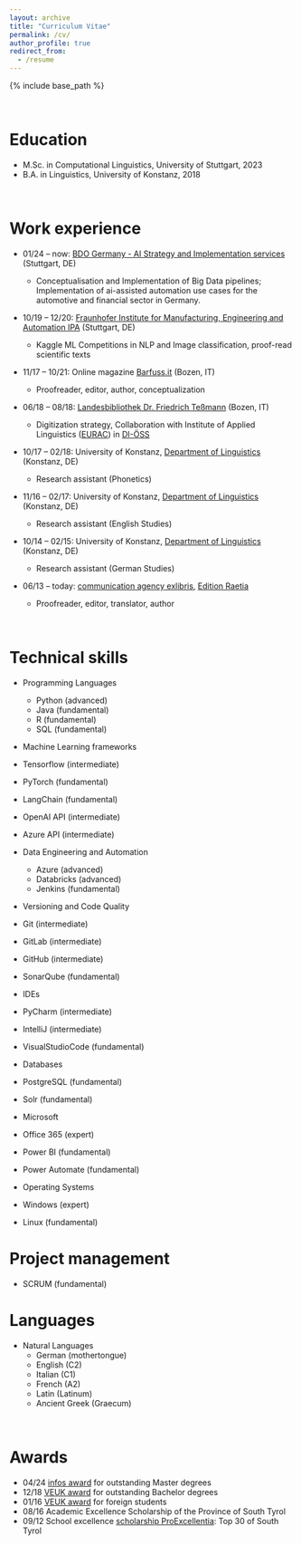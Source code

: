 ```yaml
---
layout: archive
title: "Curriculum Vitae"
permalink: /cv/
author_profile: true
redirect_from:
  - /resume
---
```


{% include base_path %}

&nbsp;


Education
======
* M.Sc. in Computational Linguistics, University of Stuttgart, 2023
* B.A. in Linguistics, University of Konstanz, 2018

&nbsp;

Work experience
======

* 01/24 – now: [BDO Germany - AI Strategy and Implementation services](https://www.bdo.de/de-de/services/advisory/management-advisory/ai-strategy-implementation-services) (Stuttgart, DE)
  * Conceptualisation and Implementation of Big Data pipelines; Implementation of ai-assisted automation use cases for the automotive and financial sector in Germany.
  
* 10/19 – 12/20: [Fraunhofer Institute for Manufacturing, Engineering and Automation IPA](https://www.ipa.fraunhofer.de/en.html) (Stuttgart, DE)
  * Kaggle ML Competitions in NLP and Image classification, proof-read scientific texts

* 11/17 – 10/21: Online magazine [Barfuss.it](https://www.barfuss.it/) (Bozen, IT)
  * Proofreader, editor, author, conceptualization
  
* 06/18 – 08/18: [Landesbibliothek Dr. Friedrich Teßmann](https://www.tessmann.it/en/home.html) (Bozen, IT)
  * Digitization strategy, Collaboration with Institute of Applied Linguistics ([EURAC](https://www.eurac.edu/en/institutes-centers/institute-for-applied-linguistics)) in [DI-ÖSS](https://www.eurac.edu/de/institutes-centers/institut-fuer-angewandte-sprachforschung/projects/di-oess)

* 10/17 – 02/18: University of Konstanz, [Department of Linguistics](https://www.ling.uni-konstanz.de/en/) (Konstanz, DE)
  * Research assistant (Phonetics)
  
* 11/16 – 02/17: University of Konstanz, [Department of Linguistics](https://www.ling.uni-konstanz.de/en/) (Konstanz, DE)
  * Research assistant (English Studies)
 
* 10/14 – 02/15: University of Konstanz, [Department of Linguistics](https://www.ling.uni-konstanz.de/en/) (Konstanz, DE)
  * Research assistant (German Studies)
 
* 06/13 – today: [communication agency exlibris](https://www.exlibris.bz.it/de/ueber-uns/), [Edition Raetia](https://www.raetia.com/de/)
  * Proofreader, editor, translator, author
  
 
&nbsp;

Technical skills
======
* Programming Languages
  * Python (advanced)
  * Java (fundamental)
  * R (fundamental)
  * SQL (fundamental)
 
* Machine Learning frameworks
 * Tensorflow (intermediate)
 * PyTorch (fundamental)
 * LangChain (fundamental)
 * OpenAI API (intermediate)
 * Azure API (intermediate)

* Data Engineering and Automation
  * Azure (advanced)
  * Databricks (advanced)
  * Jenkins (fundamental)
  
* Versioning and Code Quality
 * Git (intermediate)
 * GitLab (intermediate)
 * GitHub (intermediate)
 * SonarQube (fundamental)
 
* IDEs
 * PyCharm (intermediate)
 * IntelliJ (intermediate)
 * VisualStudioCode (fundamental)

* Databases
 * PostgreSQL (fundamental)
 * Solr (fundamental)
 
* Microsoft
 * Office 365 (expert)
 * Power BI (fundamental)
 * Power Automate (fundamental)
 
* Operating Systems
 * Windows (expert)
 * Linux (fundamental)

Project management
======
 * SCRUM (fundamental)
  
Languages
======
* Natural Languages 
  * German (mothertongue)
  * English (C2)
  * Italian (C1)
  * French (A2)
  * Latin (Latinum)
  * Ancient Greek (Graecum)


&nbsp;

  
Awards
======
* 04/24	[infos award](https://www.informatik-forum.org/publicity/preistraeger) for outstanding Master degrees
* 12/18 [VEUK award](https://www.uni-konstanz.de/en/alumni/funding-programmes-and-awards/veuk-award/) for outstanding Bachelor degrees
* 01/16 [VEUK award](https://www.uni-konstanz.de/en/alumni/funding-programmes-and-awards/veuk-award/) for foreign students
* 08/16 Academic Excellence Scholarship of the Province of South Tyrol
* 09/12 School excellence [scholarship ProExcellentia](https://www.proexcellentia.it/de.html): Top 30 of South Tyrol

